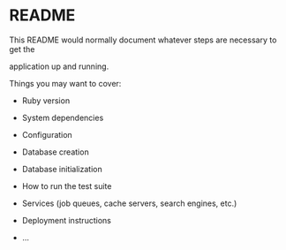 # README

This README would normally document whatever steps are necessary to get the                       

application up and running.          

Things you may want to cover:                                                                          
                                
* Ruby version                  
    
* System dependencies                                                    
                              
* Configuration               
      
* Database creation        
    
* Database initialization      

* How to run the test suite

* Services (job queues, cache servers, search engines, etc.)

* Deployment instructions
  
* ...
